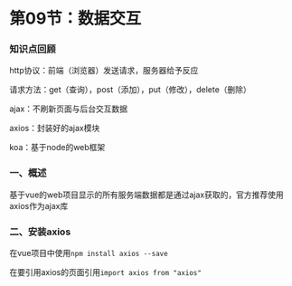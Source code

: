 # 第09节：数据交互

### 知识点回顾

http协议：前端（浏览器）发送请求，服务器给予反应

请求方法：get（查询），post（添加），put（修改），delete（删除）

ajax：不刷新页面与后台交互数据

axios：封装好的ajax模块

koa：基于node的web框架

### 一、概述

基于vue的web项目显示的所有服务端数据都是通过ajax获取的，官方推荐使用axios作为ajax库

### 二、安装axios

在vue项目中使用`npm install axios --save`

在要引用axios的页面引用`import axios from "axios"`

